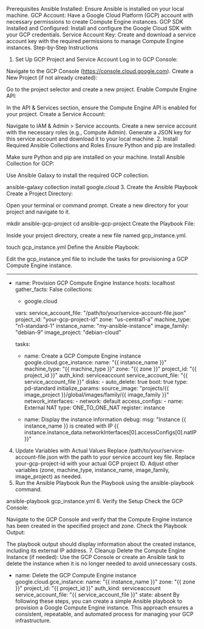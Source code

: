 Prerequisites
Ansible Installed: Ensure Ansible is installed on your local machine.
GCP Account: Have a Google Cloud Platform (GCP) account with necessary permissions to create Compute Engine instances.
GCP SDK Installed and Configured: Install and configure the Google Cloud SDK with your GCP credentials.
Service Account Key: Create and download a service account key with the required permissions to manage Compute Engine instances.
Step-by-Step Instructions
1. Set Up GCP Project and Service Account
Log in to GCP Console:

Navigate to the GCP Console (https://console.cloud.google.com).
Create a New Project (if not already created):

Go to the project selector and create a new project.
Enable Compute Engine API:

In the API & Services section, ensure the Compute Engine API is enabled for your project.
Create a Service Account:

Navigate to IAM & Admin > Service accounts.
Create a new service account with the necessary roles (e.g., Compute Admin).
Generate a JSON key for this service account and download it to your local machine.
2. Install Required Ansible Collections and Roles
Ensure Python and pip are Installed:

Make sure Python and pip are installed on your machine.
Install Ansible Collection for GCP:

Use Ansible Galaxy to install the required GCP collection.



ansible-galaxy collection install google.cloud
3. Create the Ansible Playbook
Create a Project Directory:

Open your terminal or command prompt.
Create a new directory for your project and navigate to it.


mkdir ansible-gcp-project
cd ansible-gcp-project
Create the Playbook File:

Inside your project directory, create a new file named gcp_instance.yml.



touch gcp_instance.yml
Define the Ansible Playbook:

Edit the gcp_instance.yml file to include the tasks for provisioning a GCP Compute Engine instance.


---
- name: Provision GCP Compute Engine Instance
  hosts: localhost
  gather_facts: False
  collections:
    - google.cloud

  vars:
    service_account_file: "/path/to/your/service-account-file.json"
    project_id: "your-gcp-project-id"
    zone: "us-central1-a"
    machine_type: "n1-standard-1"
    instance_name: "my-ansible-instance"
    image_family: "debian-9"
    image_project: "debian-cloud"

  tasks:
    - name: Create a GCP Compute Engine instance
      google.cloud.gce_instance:
        name: "{{ instance_name }}"
        machine_type: "{{ machine_type }}"
        zone: "{{ zone }}"
        project_id: "{{ project_id }}"
        auth_kind: serviceaccount
        service_account_file: "{{ service_account_file }}"
        disks:
          - auto_delete: true
            boot: true
            type: pd-standard
            initialize_params:
              source_image: "projects/{{ image_project }}/global/images/family/{{ image_family }}"
        network_interfaces:
          - network: default
            access_configs:
              - name: External NAT
                type: ONE_TO_ONE_NAT
      register: instance

    - name: Display the instance information
      debug:
        msg: "Instance {{ instance_name }} is created with IP {{ instance.instance_data.networkInterfaces[0].accessConfigs[0].natIP }}"
4. Update Variables with Actual Values
Replace /path/to/your/service-account-file.json with the path to your service account key file.
Replace your-gcp-project-id with your actual GCP project ID.
Adjust other variables (zone, machine_type, instance_name, image_family, image_project) as needed.
5. Run the Ansible Playbook
Run the Playbook using the ansible-playbook command.


ansible-playbook gcp_instance.yml
6. Verify the Setup
Check the GCP Console:

Navigate to the GCP Console and verify that the Compute Engine instance has been created in the specified project and zone.
Check the Playbook Output:

The playbook output should display information about the created instance, including its external IP address.
7. Cleanup
Delete the Compute Engine Instance (if needed):
Use the GCP Console or create an Ansible task to delete the instance when it is no longer needed to avoid unnecessary costs.



- name: Delete the GCP Compute Engine instance
  google.cloud.gce_instance:
    name: "{{ instance_name }}"
    zone: "{{ zone }}"
    project_id: "{{ project_id }}"
    auth_kind: serviceaccount
    service_account_file: "{{ service_account_file }}"
    state: absent
By following these steps, you can create a simple Ansible playbook to provision a Google Compute Engine instance. This approach ensures a consistent, repeatable, and automated process for managing your GCP infrastructure.




